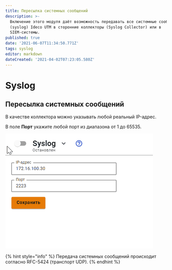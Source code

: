 ```yaml
---
title: Пересылка системных сообщений
description: >-
  Включение этого модуля даёт возможность передавать все системные сообщения
  (syslog) Ideco UTM в сторонние коллекторы (Syslog Collector) или в
  SIEM-системы.
published: true
date: '2021-06-07T11:34:50.771Z'
tags: syslog
editor: markdown
dateCreated: '2021-04-02T07:23:05.580Z'
---
```


# Syslog

## Пересылка системных сообщений

В качестве коллектора можно указывать любой реальный IP-адрес.

В поле **Порт** укажите любой порт из диапазона от 1 до 65535.

![](../../.gitbook/assets/syslog.gif)

{% hint style="info" %}
Передача системных сообщений происходит согласно RFC-5424 (транспорт UDP).
{% endhint %}
